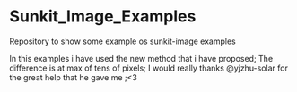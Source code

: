# Sunkit_Image_Examples
Repository to show some example os sunkit-image examples

In this examples i have used the new method that i have proposed; 
The difference is at max of tens of pixels;
I would really thanks @yjzhu-solar for the great help that he gave me ;<3